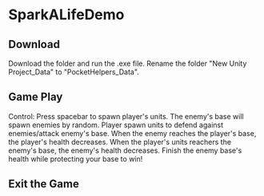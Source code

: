 # SparkALifeDemo

## Download
Download the folder and run the .exe file.
Rename the folder "New Unity Project_Data" to "PocketHelpers_Data".

## Game Play
Control: Press spacebar to spawn player's units.
The enemy's base will spawn enemies by random.
Player spawn units to defend against enemies/attack enemy's base.
When the enemy reaches the player's base, the player's health decreases.
When the player's units reachers the enemy's base, the enemy's health decreases.
Finish the enemy base's health while protecting your base to win!

## Exit the Game

